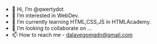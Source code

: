 - 👋 Hi, I’m @qwertydot
- 👀 I’m interested in WebDev.
- 🌱 I’m currently learning HTML,CSS,JS in HTMLAcademy.
- 💞️ I’m looking to collaborate on ...
- 📫 How to reach me - dalavegomgdn@gmail.com

<!---
qwertydot/qwertydot is a ✨ special ✨ repository because its `README.md` (this file) appears on your GitHub profile.
You can click the Preview link to take a look at your changes.
--->
